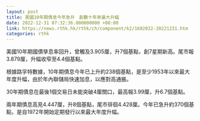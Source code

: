 ```yaml
---
layout: post
title: 美國10年期債息今年急升　創數十年來最大升幅
date: 2022-12-31 07:32:36.000000000 +08:00
link: https://news.rthk.hk/rthk/ch/component/k2/1682022-20221231.htm
categories: rthk
---
```


美國10年期國債孳息率回升，曾觸及3.905厘，升7個基點，創7星期新高。尾市報3.879厘，升幅收窄至4.4個基點。

根據路孚特數據，10年期債息今年已上升約238個基點，是至少1953年以來最大年度升幅，由於年內聯儲局快速加息，以應對高通脹。

30年期債息在最後1個交易日未能突破4厘關口，最高報3.99厘，升6.7個基點。

兩年期債息高見4.447厘，升8個基點，尾市徘徊4.428厘。今年已急升約370個基點，是自1972年開始定期發行以來最大年度升幅。
